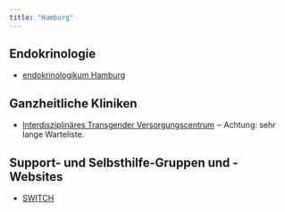 ```yaml
---
title: "Hamburg"
---
```

## Endokrinologie
* [endokrinologikum Hamburg](https://www.endokrinologikum-hamburg.de/)

## Ganzheitliche Kliniken
* [Interdisziplinäres Transgender Versorgungscentrum](https://www.uke.de/kliniken-institute/zentren/martin-zeitz-centrum/ueber-das-centrum/index.html#id80339) ‒ Achtung: sehr lange Warteliste.

## Support- und Selbsthilfe-Gruppen und -Websites
* [SWITCH](https://www.switch-hh.de/)
